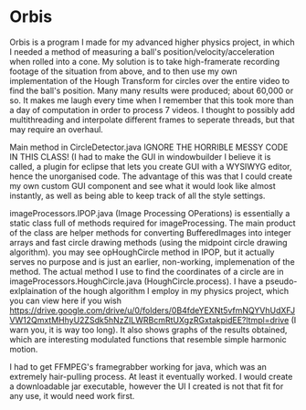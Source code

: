 # Orbis

Orbis is a program I made for my advanced higher physics project, in which I needed a method of measuring a ball's position/velocity/acceleration when rolled into a cone.
My solution is to take high-framerate recording footage of the situation from above, and to then use my own implementation of the Hough Transform for circles over the entire video to find the ball's position.
Many many results were produced; about 60,000 or so. It makes me laugh every time when I remember that this took more than a day of computation in order to process 7 videos.
I thought to possibly add multithreading and interpolate different frames to seperate threads, but that may require an overhaul.

Main method in CircleDetector.java IGNORE THE HORRIBLE MESSY CODE IN THIS CLASS!
(I had to make the GUI in windowbuilder I believe it is called, a plugin for eclipse that lets you create GUI with a WYSIWYG editor, hence the unorganised code.
The advantage of this was that I could create my own custom GUI component and see what it would look like almost instantly, as well as being able to keep track of all the style settings.

imageProcessors.IPOP.java (Image Processing OPerations) is essentially a static class full of methods required for imageProcessing.
The main product of the class are helper methods for converting BufferedImages into integer arrays and fast circle drawing methods (using the midpoint circle drawing algorithm).
you may see opHoughCircle method in IPOP, but it actually serves no purpose and is just an earlier, non-working, implemenation of the method. The actual method I use to find the coordinates of a circle are in
imageProcessors.HoughCircle.java (HoughCircle.process). I have a pseudo-exlplaination of the hough algorithm I employ in my physics project, which you can view here if you wish https://drive.google.com/drive/u/0/folders/0B4fdeYEXNt5vfmNQYVhUdXFJVW12QmxtMHhyU2ZSdk5hNzZILWRBcmRtUXgzRGxtakpidEE?ltmpl=drive 
(I warn you, it is way too long). It also shows graphs of the results obtained, which are interesting modulated functions that resemble simple harmonic motion.

I had to get FFMPEG's framegrabber working for java, which was an extremely hair-pulling process. At least it eventually worked.
I would create a downloadable jar executable, however the UI I created is not that fit for any use, it would need work first.
